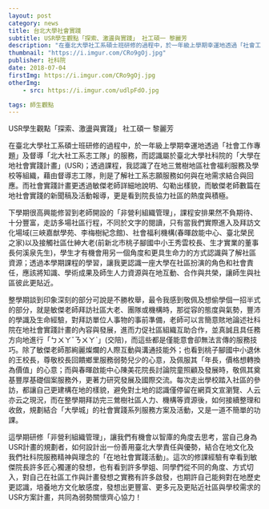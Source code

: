 ```yaml
---
layout: post
category: news
title: 台北大學社會實踐
subtitle: USR學生觀點「探索、激盪與實踐」 社工碩一 黎麗芳
description: "在臺北大學社工系碩士班研修的過程中，於一年級上學期幸運地透過「社會工作專題」及督導「北大社工系志工隊」的服務..."
thumbnail: "https://i.imgur.com/CRo9gOj.jpg"
publisher: 社科院
date: 2018-07-04
firstImg: https://i.imgur.com/CRo9gOj.jpg
otherImg:
    - src: https://i.imgur.com/udlpFdO.jpg

tags: 師生觀點
---
```


USR學生觀點「探索、激盪與實踐」
社工碩一 黎麗芳

在臺北大學社工系碩士班研修的過程中，於一年級上學期幸運地透過「社會工作專題」及督導「北大社工系志工隊」的服務，而認識屬於臺北大學社科院的「大學在地社會實踐計畫」(USR)；透過課程，我認識了在地三鶯樹地區社會福利服務及學校等組織，藉由督導志工隊，則是了解社工系志願服務如何與在地需求結合與回應。而社會實踐計畫更透過敏傑老師詳細地說明、勾勒出樣貌，而敏傑老師數篇在地社會實踐的新聞稿及活動報導，更是看到院長協力社區的熱度與積極。

下學期很高興能修習到老師開設的「非營利組織管理」，課程安排果然不負期待、十分豐富，走訪多場社區行程，不同於文字的閱讀，只有當我們實際進入及拜訪文化場域(三峽嘉猷學苑、李梅樹紀念館)、社會福利機構(春暉啟能中心、臺北榮民之家)以及接觸社區仕紳大老(前新北市桃子腳國中小王秀雲校長、生才實業的董事長何溪泉先生)，學生才有機會用另一個角度和更具生命力的方式認識與了解社區資源；透過本學期課程的學習，讓我更認識一座大學在社區扮演的角色和社會責任，應該將知識、學術成果及師生人力資源與在地互動、合作與共榮，讓師生與社區彼此更貼近。

整學期談到印象深刻的部分可說是不勝枚舉，最令我感到敬佩及想偷學個一招半式的部分，就是敏傑老師拜訪社區大老、團隊或機構時，那從容的態度與氣勢，豐沛的學識及生命經驗，對拜訪單位人事物的事前準備，老師可以言簡意賅地論述社科院在地社會實踐計畫的內容與發展，進而力促社區組織互助合作，並真誠且具任務方向地進行「ㄅㄨㄚˇㄋㄨㄚˋ」(交陪)，而這些都是僅能意會卻無法言傳的服務技巧。除了敏傑老師那絢麗燦爛的人際互動與溝通技能外；也看到桃子腳國中小退休的王校長，尊敬校長回饋鄉里服務弱勢兒少的心意，及佩服其「年長，價格想轉換為價值」的心意；而與春暉啟能中心陳美花院長討論院童照顧及發展時，敬佩其奠基豐厚基礎個案服務外，更著力研究發展及國際交流。每次走出學校踏入社區的參訪，都讓自己更建構在地的樣貌，避免對土地的認識僅停留在網頁文宣瀏覽、人云亦云之現況，而在整學期拜訪完三鶯樹社區人力、機構等資源後，如何接續整理和收斂，規劃結合「大學城」的社會實踐系列服務方案及活動，又是一道不簡單的功課。

這學期研修「非營利組織管理」，讓我們有機會以智庫的角度去思考，當自己身為USR計畫的規劃者，如何設計出一份善用臺北大學責任與優勢，結合在地文化及我們社科院服務精神與理念的「在地社會實踐活動」。這次的修課經驗有幸看到敏傑院長許多匠心獨運的發想，也有看到許多學姐、同學們從不同的角度、方式切入，對自己在社區工作與計畫發想之實務有許多啟發，也期許自己能夠對在地歷史更認識，培養地方文化敏感度，發想出更豐富、更多元及更貼近社區與學校需求的USR方案計畫，共同為弱勢關懷齊心協力！